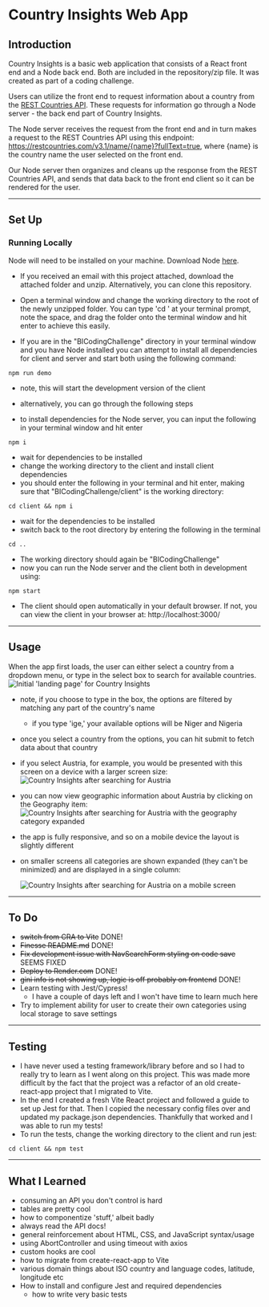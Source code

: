 # Country Insights Web App

## Introduction

Country Insights is a basic web application that consists of a React front end and a Node back end. Both are included in the repository/zip file. It was created as part of a coding challenge.

Users can utilize the front end to request information about a country from the [REST Countries API](https://restcountries.com/). These requests for information go through a Node server - the back end part of Country Insights.

The Node server receives the request from the front end and in turn makes a request to the REST Countries API using this endpoint: https://restcountries.com/v3.1/name/{name}?fullText=true, where {name} is the country name the user selected on the front end.

Our Node server then organizes and cleans up the response from the REST Countries API, and sends that data back to the front end client so it can be rendered for the user.

---

## Set Up

### Running Locally

Node will need to be installed on your machine. Download Node [here]("https://nodejs.org/en/download").

- If you received an email with this project attached, download the attached folder and unzip. Alternatively, you can clone this repository.
- Open a terminal window and change the working directory to the root of the newly unzipped folder. You can type 'cd ' at your terminal prompt, note the space, and drag the folder onto the terminal window and hit enter to achieve this easily.

- If you are in the "BICodingChallenge" directory in your terminal window and you have Node installed you can attempt to install all dependencies for client and server and start both using the following command:

```
npm run demo
```

- note, this will start the development version of the client

- alternatively, you can go through the following steps
- to install dependencies for the Node server, you can input the following in your terminal window and hit enter

```
npm i
```

- wait for dependencies to be installed
- change the working directory to the client and install client dependencies
- you should enter the following in your terminal and hit enter, making sure that "BICodingChallenge/client" is the working directory:

```
cd client && npm i
```

- wait for the dependencies to be installed
- switch back to the root directory by entering the following in the terminal

```
cd ..
```

- The working directory should again be "BICodingChallenge"
- now you can run the Node server and the client both in development using:

```
npm start
```

- The client should open automatically in your default browser. If not, you can view the client in your browser at: http://localhost:3000/

---

## Usage

When the app first loads, the user can either select a country from a dropdown menu, or type in the select box to search for available countries.
![Initial 'landing page' for Country Insights](https://res.cloudinary.com/duar7ipaf/image/upload/v1698065053/image_fnf678.png)

- note, if you choose to type in the box, the options are filtered by matching any part of the country's name
  - if you type 'ige,' your available options will be Niger and Nigeria
- once you select a country from the options, you can hit submit to fetch data about that country
- if you select Austria, for example, you would be presented with this screen on a device with a larger screen size:
  ![Country Insights after searching for Austria](https://res.cloudinary.com/duar7ipaf/image/upload/v1698065386/image-1_qdk1ak.png)

- you can now view geographic information about Austria by clicking on the Geography item:
  ![Country Insights after searching for Austria with the geography category expanded](https://res.cloudinary.com/duar7ipaf/image/upload/v1698066155/image-2_vt2kyc.png)

- the app is fully responsive, and so on a mobile device the layout is slightly different
- on smaller screens all categories are shown expanded (they can't be minimized) and are displayed in a single column:

  ![Country Insights after searching for Austria on a mobile screen](https://res.cloudinary.com/duar7ipaf/image/upload/v1698066814/image_qgdrhi.png)

---

## To Do

- ~~switch from CRA to Vite~~ DONE!
- ~~Finesse README.md~~ DONE!
- ~~Fix development issue with NavSearchForm styling on code save~~ SEEMS FIXED
- ~~Deploy to Render.com~~ DONE!
- ~~gini info is not showing up, logic is off probably on frontend~~ DONE!
- Learn testing with Jest/Cypress!
  - I have a couple of days left and I won't have time to learn much here
- Try to implement ability for user to create their own categories using local storage to save settings

---

## Testing

- I have never used a testing framework/library before and so I had to really try to learn as I went along on this project. This was made more difficult by the fact that the project was a refactor of an old create-react-app project that I migrated to Vite.
- In the end I created a fresh Vite React project and followed a guide to set up Jest for that. Then I copied the necessary config files over and updated my package.json dependencies. Thankfully that worked and I was able to run my tests!
- To run the tests, change the working directory to the client and run jest:

```
cd client && npm test
```

---

## What I Learned

- consuming an API you don't control is hard
- tables are pretty cool
- how to componentize 'stuff,' albeit badly
- always read the API docs!
- general reinforcement about HTML, CSS, and JavaScript syntax/usage
- using AbortController and using timeout with axios
- custom hooks are cool
- how to migrate from create-react-app to Vite
- various domain things about ISO country and language codes, latitude, longitude etc
- How to install and configure Jest and required dependencies
  - how to write very basic tests
